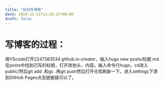 ```yaml
---
title: "如何写博客"
date: 2019-12-21T13:20:17+08:00
draft: false
---
```


# 写博客的过程：
用VScode打开2247383534.github.io-creator，输入hugo new posts/标题.md 在posts中找到已写的标题，打开改抬头、内容。输入命令行hugo，cd进入public/然后git add .和gc .再git push然后打开仓库刷新一下。进入settings下滑到GitHub Pages点击链接就可以了。